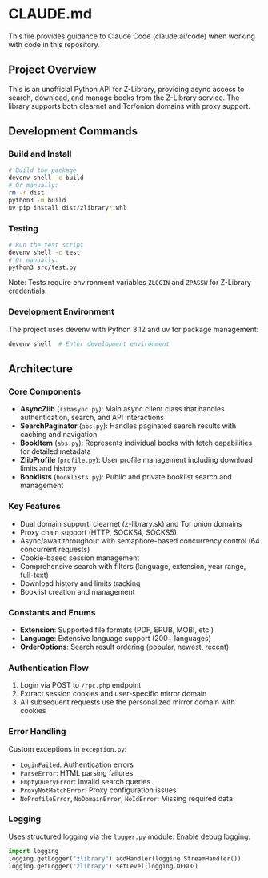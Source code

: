 # CLAUDE.md

This file provides guidance to Claude Code (claude.ai/code) when working with code in this repository.

## Project Overview

This is an unofficial Python API for Z-Library, providing async access to search, download, and manage books from the Z-Library service. The library supports both clearnet and Tor/onion domains with proxy support.

## Development Commands

### Build and Install
```bash
# Build the package
devenv shell -c build
# Or manually:
rm -r dist
python3 -m build 
uv pip install dist/zlibrary*.whl
```

### Testing
```bash
# Run the test script
devenv shell -c test
# Or manually:
python3 src/test.py
```

Note: Tests require environment variables `ZLOGIN` and `ZPASSW` for Z-Library credentials.

### Development Environment
The project uses devenv with Python 3.12 and uv for package management:
```bash
devenv shell  # Enter development environment
```

## Architecture

### Core Components

- **AsyncZlib** (`libasync.py`): Main async client class that handles authentication, search, and API interactions
- **SearchPaginator** (`abs.py`): Handles paginated search results with caching and navigation
- **BookItem** (`abs.py`): Represents individual books with fetch capabilities for detailed metadata
- **ZlibProfile** (`profile.py`): User profile management including download limits and history
- **Booklists** (`booklists.py`): Public and private booklist search and management

### Key Features

- Dual domain support: clearnet (z-library.sk) and Tor onion domains
- Proxy chain support (HTTP, SOCKS4, SOCKS5)
- Async/await throughout with semaphore-based concurrency control (64 concurrent requests)
- Cookie-based session management
- Comprehensive search with filters (language, extension, year range, full-text)
- Download history and limits tracking
- Booklist creation and management

### Constants and Enums

- **Extension**: Supported file formats (PDF, EPUB, MOBI, etc.)
- **Language**: Extensive language support (200+ languages)
- **OrderOptions**: Search result ordering (popular, newest, recent)

### Authentication Flow

1. Login via POST to `/rpc.php` endpoint
2. Extract session cookies and user-specific mirror domain
3. All subsequent requests use the personalized mirror domain with cookies

### Error Handling

Custom exceptions in `exception.py`:
- `LoginFailed`: Authentication errors
- `ParseError`: HTML parsing failures
- `EmptyQueryError`: Invalid search queries
- `ProxyNotMatchError`: Proxy configuration issues
- `NoProfileError`, `NoDomainError`, `NoIdError`: Missing required data

### Logging

Uses structured logging via the `logger.py` module. Enable debug logging:
```python
import logging
logging.getLogger("zlibrary").addHandler(logging.StreamHandler())
logging.getLogger("zlibrary").setLevel(logging.DEBUG)
```